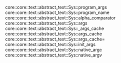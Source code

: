 core::core::text::abstract_text::Sys::program_args
core::core::text::abstract_text::Sys::program_name
core::core::text::abstract_text::Sys::alpha_comparator
core::core::text::abstract_text::Sys::args
core::core::text::abstract_text::Sys::_args_cache
core::core::text::abstract_text::Sys::args_cache
core::core::text::abstract_text::Sys::args_cache=
core::core::text::abstract_text::Sys::init_args
core::core::text::abstract_text::Sys::native_argc
core::core::text::abstract_text::Sys::native_argv